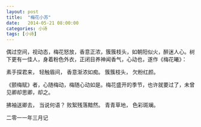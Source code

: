 ```yaml
---
layout: post
title:  "梅花小苏"
date:   2014-05-21 08:00:00
categories: 小诗
tags: [小诗]
---
```


偶过空间，视动态，梅花怒放，香意正浓，簇簇枝头，如朝阳似火，醉迷人心。<!--more-->树下更有一佳人，身着粉色外衣，正闭目养神闻香气，心动也，遂作《梅花曦》：

素手探君来，
轻触眉间，
香意渐浓如痴。
簇簇枝头，
欠粉红颜。

《颤梅赋》者，心随梅动，梅随心动如是。梅花盛开的季节，也许就要过了，未曾见卿却思卿，却之。

拂袖送卿去，
当说何语？
败絮残落黯然。
青青草地，
色彩斑斓。

二零一一年三月记